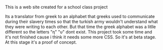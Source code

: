 This is a web site created for a school class project

Its a translator from greek to an alphabet that greeks used to communicate
during their slavery times so that the turkish army wouldn't understand what they were writing to each other.
But that time the greek alphabet was a litlle different so the letters "η" "υ" dont exist.
This project took some time and it's not finished cause i think it needs some more CSS. 
So it's at beta stage.
At this stage it's a proof of concept.
